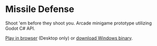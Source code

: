 # Missile Defense

Shoot 'em before they shoot you. Arcade minigame prototype utilizing Godot C# API.

[Play in browser](https://lubmir2k.github.io/Missile-Defense/index.html) (Desktop only) or [download Windows binary](https://lubmir2k.github.io/Missile-Defense/Missile-Defense-win_x64.zip).
